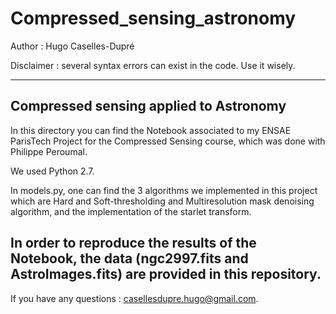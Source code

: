 # Compressed_sensing_astronomy

Author : Hugo Caselles-Dupré

Disclaimer : several syntax errors can exist in the code. Use it wisely.

---------------------------------------
Compressed sensing applied to Astronomy
---------------------------------------

In this directory you can find the Notebook associated to my ENSAE ParisTech Project for the Compressed Sensing course, which was done with Philippe Peroumal.

We used Python 2.7. 

In models.py, one can find the 3 algorithms we implemented in this project which are Hard and Soft-thresholding and Multiresolution mask denoising algorithm, and the implementation of the starlet transform.

In order to reproduce the results of the Notebook, the data (ngc2997.fits and AstroImages.fits) are provided in this repository.
------------------------------------------

If you have any questions : casellesdupre.hugo@gmail.com.
